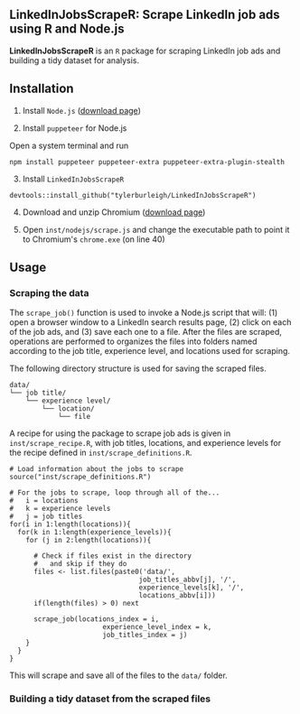 ## LinkedInJobsScrapeR: Scrape LinkedIn job ads using R and Node.js

**LinkedInJobsScrapeR** is an `R` package for scraping LinkedIn job ads and building a tidy dataset for analysis.

## Installation

1. Install `Node.js` ([download page](https://nodejs.org/en/download))

2. Install `puppeteer` for Node.js

Open a system terminal and run

```
npm install puppeteer puppeteer-extra puppeteer-extra-plugin-stealth
```

3. Install `LinkedInJobsScrapeR`

```
devtools::install_github("tylerburleigh/LinkedInJobsScrapeR")
```

4. Download and unzip Chromium ([download page](https://download-chromium.appspot.com/))

5. Open `inst/nodejs/scrape.js` and change the executable path to point it to Chromium's `chrome.exe` (on line 40)

## Usage

### Scraping the data

The `scrape_job()` function is used to invoke a Node.js script that will: (1) open a browser window to a LinkedIn search results page, (2) click on each of the job ads, and (3) save each one to a file. After the files are scraped, operations are performed to organizes the files into folders named according to the job title, experience level, and locations used for scraping.

The following directory structure is used for saving the scraped files.

```
data/
└── job title/
    └── experience level/
        └── location/
            └── file
```

A recipe for using the package to scrape job ads is given in `inst/scrape_recipe.R`, with job titles, locations, and experience levels for the recipe defined in `inst/scrape_definitions.R`.

```
# Load information about the jobs to scrape
source("inst/scrape_definitions.R")

# For the jobs to scrape, loop through all of the...
#   i = locations
#   k = experience levels
#   j = job titles
for(i in 1:length(locations)){
  for(k in 1:length(experience_levels)){
    for (j in 2:length(locations)){
      
      # Check if files exist in the directory
      #   and skip if they do
      files <- list.files(paste0('data/',
                                job_titles_abbv[j], '/',
                                experience_levels[k], '/',
                                locations_abbv[i]))
      if(length(files) > 0) next
      
      scrape_job(locations_index = i,
                       experience_level_index = k,
                       job_titles_index = j)  
    }
  }
}
```

This will scrape and save all of the files to the `data/` folder.

### Building a tidy dataset from the scraped files



